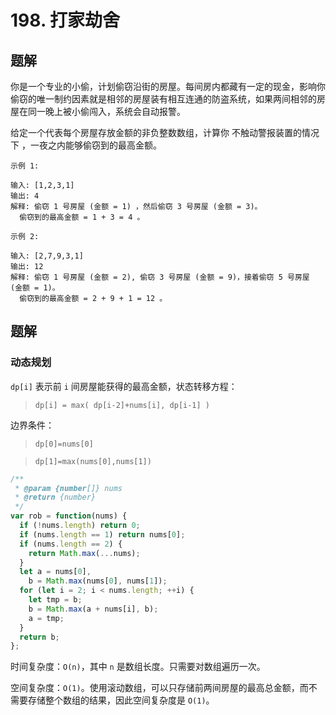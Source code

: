 # 198. 打家劫舍

## 题解

你是一个专业的小偷，计划偷窃沿街的房屋。每间房内都藏有一定的现金，影响你偷窃的唯一制约因素就是相邻的房屋装有相互连通的防盗系统，如果两间相邻的房屋在同一晚上被小偷闯入，系统会自动报警。

给定一个代表每个房屋存放金额的非负整数数组，计算你 不触动警报装置的情况下 ，一夜之内能够偷窃到的最高金额。

```auto
示例 1:

输入: [1,2,3,1]
输出: 4
解释: 偷窃 1 号房屋 (金额 = 1) ，然后偷窃 3 号房屋 (金额 = 3)。
  偷窃到的最高金额 = 1 + 3 = 4 。

示例 2:

输入: [2,7,9,3,1]
输出: 12
解释: 偷窃 1 号房屋 (金额 = 2), 偷窃 3 号房屋 (金额 = 9)，接着偷窃 5 号房屋 (金额 = 1)。
  偷窃到的最高金额 = 2 + 9 + 1 = 12 。
```

## 题解

### 动态规划

`dp[i]` 表示前 `i` 间房屋能获得的最高金额，状态转移方程：

> `dp[i] = max( dp[i-2]+nums[i], dp[i-1] )`

边界条件：

> `dp[0]=nums[0]`

> `dp[1]=max(nums[0],nums[1])`

```js
/**
 * @param {number[]} nums
 * @return {number}
 */
var rob = function(nums) {
  if (!nums.length) return 0;
  if (nums.length == 1) return nums[0];
  if (nums.length == 2) {
    return Math.max(...nums);
  }
  let a = nums[0],
    b = Math.max(nums[0], nums[1]);
  for (let i = 2; i < nums.length; ++i) {
    let tmp = b;
    b = Math.max(a + nums[i], b);
    a = tmp;
  }
  return b;
};
```

时间复杂度：`O(n)`，其中 `n` 是数组长度。只需要对数组遍历一次。

空间复杂度：`O(1)`。使用滚动数组，可以只存储前两间房屋的最高总金额，而不需要存储整个数组的结果，因此空间复杂度是 `O(1)`。
